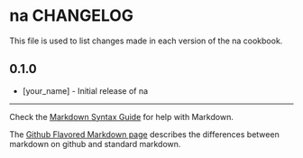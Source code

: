 # na CHANGELOG

This file is used to list changes made in each version of the na cookbook.

## 0.1.0
- [your_name] - Initial release of na

- - -
Check the [Markdown Syntax Guide](http://daringfireball.net/projects/markdown/syntax) for help with Markdown.

The [Github Flavored Markdown page](http://github.github.com/github-flavored-markdown/) describes the differences between markdown on github and standard markdown.

